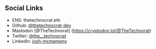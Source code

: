 ## Social Links
* ENS: thetechnocrat.eth
* Github: [@thetechnocrat-dev](https://github.com/thetechnocrat-dev)
* Mastodon [@TheTechnorat] (https://cryptodon.lol/@TheTechnorat)
* Twitter: [@the__technocrat](https://twitter.com/The__Technocrat)
* LinkedIn: [josh-mcmenemy](https://www.linkedin.com/in/josh-mcmenemy-271980140/)
